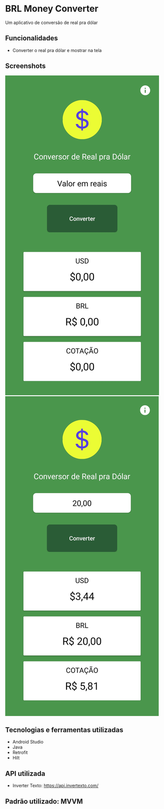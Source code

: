 # BRL Money Converter

Um aplicativo de conversão de real pra dólar

## Funcionalidades

- Converter o real pra dólar e mostrar na tela

## Screenshots

<img src="./screenshots/screenshot-1.jpg" alt="Screenshot 1">
<img src="./screenshots/screenshot-2.jpg" alt="Screenshot 2">


## Tecnologias e ferramentas utilizadas
- Android Studio
- Java
- Retrofit
- Hilt

## API utilizada
- Inverter Texto: https://api.invertexto.com/

## Padrão utilizado: MVVM
